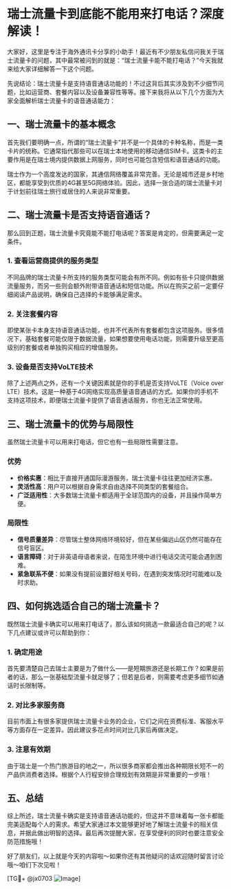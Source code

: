 # 瑞士流量卡到底能不能用来打电话？深度解读！

大家好，这里是专注于海外通讯卡分享的小助手！最近有不少朋友私信问我关于瑞士流量卡的问题，其中最常被问到的就是：“瑞士流量卡能不能打电话？”今天我就来给大家详细解答一下这个问题。

先说结论：瑞士流量卡是支持语音通话功能的！不过这背后其实涉及到不少细节问题，比如运营商、套餐内容以及设备兼容性等等。接下来我将从以下几个方面为大家全面解析瑞士流量卡的语音通话能力：

## 一、瑞士流量卡的基本概念

首先我们要明确一点，所谓的“瑞士流量卡”并不是一个具体的卡种名称，而是一类卡片的统称。它通常指代那些可以在瑞士本地使用的移动通信SIM卡。这类卡的主要作用是在瑞士境内提供数据上网服务，同时也可能包含短信和语音通话的功能。

瑞士作为一个高度发达的国家，其通信网络覆盖非常完善。无论是城市还是乡村地区，都能享受到优质的4G甚至5G网络体验。因此，选择一张合适的瑞士流量卡对于计划前往瑞士旅行或居住的人来说非常重要。

## 二、瑞士流量卡是否支持语音通话？

那么回到正题，瑞士流量卡究竟能不能打电话呢？答案是肯定的，但需要满足一定条件。

### 1. 查看运营商提供的服务类型

不同品牌的瑞士流量卡所支持的服务类型可能会有所不同。例如有些卡只提供数据流量服务，而另一些则会额外附带语音通话和短信功能。所以在购买之前一定要仔细阅读产品说明，确保自己选择的卡能够满足需求。

### 2. 关注套餐内容

即使某张卡本身支持语音通话功能，也并不代表所有套餐都包含这项服务。很多情况下，基础套餐可能仅限于数据流量，如果想要使用电话功能，则需要升级至更高级别的套餐或者单独购买相应的增值服务。

### 3. 设备是否支持VoLTE技术

除了上述两点之外，还有一个关键因素就是你的手机是否支持VoLTE（Voice over LTE）技术。这是一种基于4G网络实现高质量语音通话的方式。如果你的手机不支持这项技术，即便瑞士流量卡提供了语音通话服务，你也无法正常使用。

## 三、瑞士流量卡的优势与局限性

虽然瑞士流量卡可以用来打电话，但它也有一些局限性需要注意。

### 优势

- **价格实惠**：相比于直接开通国际漫游服务，瑞士流量卡往往更加经济实惠。
- **灵活性高**：用户可以根据自身需求自由选择不同类型的套餐组合。
- **广泛适用性**：大多数瑞士流量卡都适用于全球范围内的设备，并且操作简单方便。

### 局限性

- **信号质量差异**：尽管瑞士整体网络环境较好，但在某些偏远山区仍然可能存在信号盲区。
- **语言障碍**：对于非英语母语者来说，在陌生环境中进行电话交流可能会遇到困难。
- **紧急联系不便**：如果没有提前设置好相关号码，在遇到突发情况时可能难以及时求助。

## 四、如何挑选适合自己的瑞士流量卡？

既然瑞士流量卡确实可以用来打电话了，那么该如何挑选一款最适合自己的呢？以下几点建议或许可以帮助到你：

### 1. 确定用途

首先要清楚自己去瑞士主要是为了做什么——是短期旅游还是长期工作？如果是前者的话，那么一张基础型流量卡就足够了；但若是后者，则需要考虑更多细节如通话时长限制等。

### 2. 对比多家服务商

目前市面上有很多家提供瑞士流量卡业务的企业，它们之间在资费标准、客服水平等方面存在一定差异。因此建议多花点时间对比几家后再做决定。

### 3. 注意有效期

由于瑞士是一个热门旅游目的地之一，所以很多商家都会推出各种期限长短不一的产品供消费者选择。根据个人行程安排合理规划有效期是非常重要的一步哦！

## 五、总结

综上所述，瑞士流量卡确实是支持语音通话功能的，但这并不意味着每一张卡都能完美适配每个人的需求。希望大家通过本文能够更好地了解瑞士流量卡的相关信息，并据此做出明智的选择。最后再次提醒大家，在享受便利的同时也要注意安全防范措施哦！

好了朋友们，以上就是今天的内容啦～如果你还有其他疑问的话欢迎随时留言讨论哦～咱们下次见啦！

[TG💪+ @jx0703 ![Image](https://github.com/user-attachments/assets/dbca1d08-cadb-493c-b0ec-ad6f7a83f270)]
